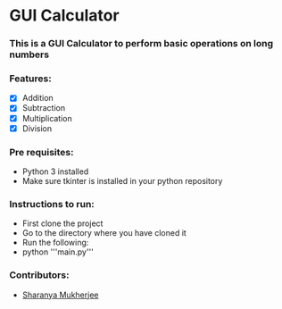 # GUI Calculator

### This is a GUI Calculator to perform basic operations on long numbers

### Features:

- [x] Addition
- [x] Subtraction
- [x] Multiplication
- [x] Division

### Pre requisites: 
- Python 3 installed
- Make sure tkinter is installed in your python repository

### Instructions to run:

- First clone the project
- Go to the directory where you have cloned it
- Run the following:
-  python '''main.py''' 

### Contributors:
- [Sharanya Mukherjee](https://github.com/sharanya02)
